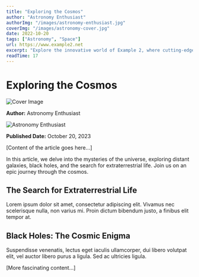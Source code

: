 ```yaml
---
title: "Exploring the Cosmos"
author: "Astronomy Enthusiast"
authorImg: "/images/astronomy-enthusiast.jpg"
coverImg: "/images/astronomy-cover.jpg"
date: 2022-10-20
tags: ["Astronomy", "Space"]
url: https://www.example2.net
excerpt: "Explore the innovative world of Example 2, where cutting-edge technology meets creativity. From advanced gadgets to artistic designs, there's something for everyone."
readTime: 17
---
```


# Exploring the Cosmos

![Cover Image](coverImg)

**Author:** Astronomy Enthusiast

![Astronomy Enthusiast](authorImg)

**Published Date:** October 20, 2023

[Content of the article goes here...]

In this article, we delve into the mysteries of the universe, exploring distant galaxies, black holes, and the search for extraterrestrial life. Join us on an epic journey through the cosmos.

## The Search for Extraterrestrial Life

Lorem ipsum dolor sit amet, consectetur adipiscing elit. Vivamus nec scelerisque nulla, non varius mi. Proin dictum bibendum justo, a finibus elit tempor at.

## Black Holes: The Cosmic Enigma

Suspendisse venenatis, lectus eget iaculis ullamcorper, dui libero volutpat elit, vel auctor libero purus a ligula. Sed ac ultricies ligula.

[More fascinating content...]
